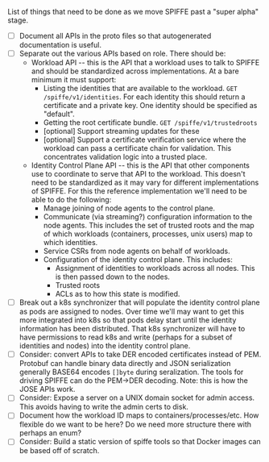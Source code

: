List of things that need to be done as we move SPIFFE past a "super alpha" stage.

* [ ] Document all APIs in the proto files so that autogenerated documentation is useful.
* [ ] Separate out the various APIs based on role.  There should be:
  * Workload API -- this is the API that a workload uses to talk to SPIFFE and should be standardized across implementations. At a bare minimum it must support:
    * Listing the identities that are available to the workload.  `GET /spiffe/v1/identities`.  For each identity this should return a certificate and a private key.  One identity should be specified as "default".
    * Getting the root certificate bundle. `GET /spiffe/v1/trustedroots`
    * [optional] Support streaming updates for these
    * [optional] Support a certificate verification service where the workload can pass a certificate chain for validation. This concentrates validation logic into a trusted place.
  * Identity Control Plane API -- this is the API that other components use to coordinate to serve that API to the workload.  This doesn't need to be standardized as it may vary for different implementations of SPIFFE.  For this the reference implementation we'll need to be able to do the following:
    * Manage joining of node agents to the control plane.
    * Communicate (via streaming?) configuration information to the node agents. This includes the set of trusted roots and the map of which workloads (containers, processes, unix users) map to which identities.
    * Service CSRs from node agents on behalf of workloads.
    * Configuration of the identity control plane. This includes:
      * Assignment of identities to workloads across all nodes.  This is then passed down to the nodes.
      * Trusted roots
      * ACLs as to how this state is modified.
* [ ] Break out a k8s synchronizer that will populate the identity control plane as pods are assigned to nodes.  Over time we'll may want to get this more integrated into k8s so that pods delay start until the identity information has been distributed.  That k8s synchronizer will have to have permissions to read k8s and write (perhaps for a subset of identities and nodes) into the identity control plane.
* [ ] Consider: convert APIs to take DER encoded certificates instead of PEM. Protobuf can handle binary data directly and JSON serialization generally BASE64 encodes `[]byte` during seralization. The tools for driving SPIFFE can do the PEM->DER decoding.  Note: this is how the JOSE APIs work.
* [ ] Consider: Expose a server on a UNIX domain socket for admin access.  This avoids having to write the admin certs to disk.
* [ ] Document how the workload ID maps to containers/processes/etc.  How flexible do we want to be here? Do we need more structure there with perhaps an enum?
* [ ] Consider: Build a static version of spiffe tools so that Docker images can be based off of scratch.
